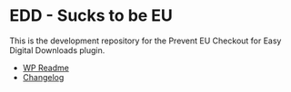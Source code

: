 # EDD - Sucks to be EU #

This is the development repository for the Prevent EU Checkout for Easy Digital Downloads plugin.

* [WP Readme](readme.txt)
* [Changelog](changelog.txt)